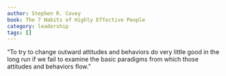 ```yaml
---
author: Stephen R. Covey
book: The 7 Habits of Highly Effective People
category: leadership
tags: []
---
```

“To try to change outward attitudes and behaviors do very little good in the long run if we fail to examine the basic paradigms from which those attitudes and behaviors flow.”
